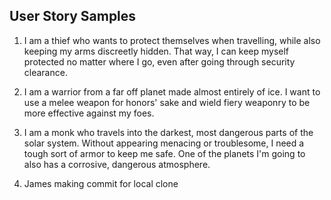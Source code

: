 ## User Story Samples
1. I am a thief who wants to protect themselves when travelling, while also keeping my arms discreetly hidden. That way, I can keep myself protected no matter where I go, even after going through security clearance.
2. I am a warrior from a far off planet made almost entirely of ice. I want to use a melee weapon for honors' sake and wield fiery weaponry to be more effective against my foes.
3. I am a monk who travels into the darkest, most dangerous parts of the solar system. Without appearing menacing or troublesome, I need a tough sort of armor to keep me safe. One of the planets I'm going to also has a corrosive, dangerous atmosphere.

4. James making commit for local clone